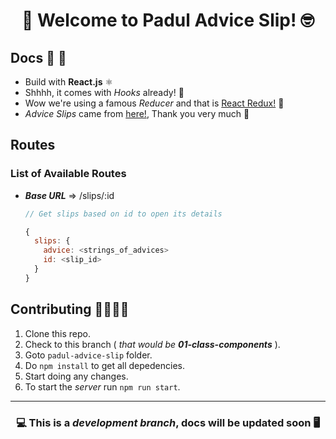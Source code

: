 <div align="center">
  <h1>
   🤩 Welcome to Padul Advice Slip! 🤓
  </h1>
</div>

## Docs 📝 📕

  - Build with **React.js** ⚛️
  - Shhhh, it comes with _Hooks_ already! 🤫
  - Wow we're using a famous _Reducer_ and that is [React Redux!](https://react-redux.js.org/) 🥳
  - _Advice Slips_ came from [here!](https://api.adviceslip.com/), Thank you very much 🤩

## Routes

### List of Available Routes

  - _**Base URL**_ => /slips/:id 
      ```javascript
      // Get slips based on id to open its details

      {
        slips: {
          advice: <strings_of_advices>
          id: <slip_id>
        }
      }
      ```

## Contributing 🤜🏼🤛🏼

  1. Clone this repo.
  2. Check to this branch ( _that would be **01-class-components**_ ).
  3. Goto `padul-advice-slip` folder.
  4. Do `npm install` to get all depedencies.
  5. Start doing any changes.
  6. To start the _server_ run `npm run start`.

---

<div align="center">
  <h3>💻 This is a <i>development branch</i>, docs will be updated soon 🖥</h3>
</div>
